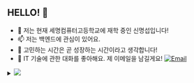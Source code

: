 ## HELLO! 🌻

- 👯 저는 현재 세명컴퓨터고등학교에 재학 중인 신명섭입니다!
- 📫 저는 백엔드에 관심이 있어요.
- 🔭 고민하는 시간은 곧 성장하는 시간이라고 생각합니다!
- 💬 IT 기술에 관한 대화를 좋아해요. 제 이메일을 남길게요! [![Email](https://img.shields.io/badge/Email-shinms0519@gmail.com-blue?style=flat-square&logo=gmail)](mailto:shinms0519@gmail.com)

<details>
<summary>
  <img src="https://img.shields.io/badge/-Expand%20to%20know%20more-b03544?style=for-the-badge" /></a>
</summary>

## Tech Stack

### **Language** 📜

![Python](https://img.shields.io/badge/Python-3776AB?logo=python&logoColor=white&style=for-the-badge)
![JavaScript](https://img.shields.io/badge/JavaScript-F7DF1E?logo=javascript&logoColor=black&style=for-the-badge)
![TypeScript](https://img.shields.io/badge/TypeScript-3178C6?logo=typescript&logoColor=white&style=for-the-badge)

### **Framework** 🛠️

![Nest.js](https://img.shields.io/badge/Nest.js-%23E0234E.svg?style=for-the-badge&logo=NestJS&logoColor=white)
[![express.js](https://img.shields.io/badge/Express.js-000000?style=for-the-badge&logo=Express&logoColor=white)](https://expressjs.com)
![flask](https://img.shields.io/badge/flask-000000?style=for-the-badge&logo=flask&logoColor=white)
![FastAPI](https://img.shields.io/badge/FastAPI-009688?style=for-the-badge&logo=fastapi&logoColor=white)

### **Tools** 🔨

![VSC](https://img.shields.io/badge/VSCode-007ACC?logo=visualstudiocode&logoColor=white&style=for-the-badge)
![Postman](https://img.shields.io/badge/postman-f06c38?logo=postman&logoColor=white&style=for-the-badge)
![Git](https://img.shields.io/badge/git-F05032?logo=git&logoColor=white&style=for-the-badge)
![GitHub](https://img.shields.io/badge/github-181717?logo=github&logoColor=white&style=for-the-badge)
![Notion](https://img.shields.io/badge/notion-000000?logo=notion&logoColor=white&style=for-the-badge)
![Slack](https://img.shields.io/badge/slack-4A154B?logo=slack&logoColor=white&style=for-the-badge)

### **Cloud** ☁️

![AWS](https://img.shields.io/badge/AWS-232F3E?logo=amazonaws&logoColor=white&style=for-the-badge)

## Prize 🏆

1. **AWS Gameday** 1위

   - AWS Gameday League of Legends Esports Edition에서 1등을 하여 2023 리그 오브 레전드 월즈 결승전을 관람했습니다!

2. **SK SmarTeenApp+ Challenge 2023** 최우수상

   - SK플래닛에서 주관하는 대회에서 최우수상을 수상했습니다!

3. **AI for ESG** 대상
   - Google.org에서 후원하는 대회에서 대상을 수상했습니다!

## Contact

[![Email](https://img.shields.io/badge/email-ED2939?logo=gmail&logoColor=white&style=for-the-badge)](mailto:shinms0519@gmail.com)

[![Instagram](https://img.shields.io/badge/Instagram-E4405F?logo=instagram&logoColor=white&style=for-the-badge)](https://www.instagram.com/console.count/)

</details>

